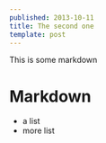 ```yaml
---
published: 2013-10-11
title: The second one
template: post
---
```


This is some markdown

# Markdown

* a list
* more list


